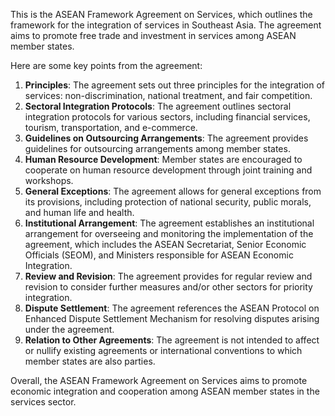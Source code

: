 This is the ASEAN Framework Agreement on Services, which outlines the framework for the integration of services in Southeast Asia. The agreement aims to promote free trade and investment in services among ASEAN member states.

Here are some key points from the agreement:

1. **Principles**: The agreement sets out three principles for the integration of services: non-discrimination, national treatment, and fair competition.
2. **Sectoral Integration Protocols**: The agreement outlines sectoral integration protocols for various sectors, including financial services, tourism, transportation, and e-commerce.
3. **Guidelines on Outsourcing Arrangements**: The agreement provides guidelines for outsourcing arrangements among member states.
4. **Human Resource Development**: Member states are encouraged to cooperate on human resource development through joint training and workshops.
5. **General Exceptions**: The agreement allows for general exceptions from its provisions, including protection of national security, public morals, and human life and health.
6. **Institutional Arrangement**: The agreement establishes an institutional arrangement for overseeing and monitoring the implementation of the agreement, which includes the ASEAN Secretariat, Senior Economic Officials (SEOM), and Ministers responsible for ASEAN Economic Integration.
7. **Review and Revision**: The agreement provides for regular review and revision to consider further measures and/or other sectors for priority integration.
8. **Dispute Settlement**: The agreement references the ASEAN Protocol on Enhanced Dispute Settlement Mechanism for resolving disputes arising under the agreement.
9. **Relation to Other Agreements**: The agreement is not intended to affect or nullify existing agreements or international conventions to which member states are also parties.

Overall, the ASEAN Framework Agreement on Services aims to promote economic integration and cooperation among ASEAN member states in the services sector.